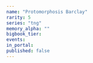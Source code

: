 ```yaml
---
name: "Protomorphosis Barclay"
rarity: 5
series: "tng"
memory_alpha: ""
bigbook_tier:
events:
in_portal:
published: false
---
```

